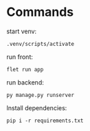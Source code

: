 # Commands

start venv:

```
.venv/scripts/activate
```

run front: 
```
flet run app
```

run backend:
```
py manage.py runserver
```

Install dependencies:
```
pip i -r requirements.txt
```